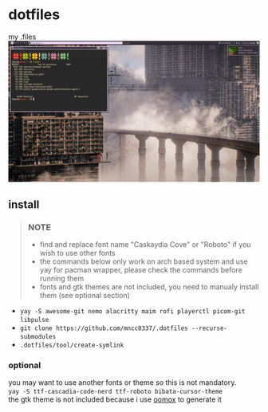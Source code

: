 # dotfiles
my .files
![ps](access/2024-12-27_00-44-47.png)
## install
> ### NOTE
> - find and replace font name "Caskaydia Cove" or "Roboto" if you wish to use other fonts
> - the commands below only work on arch based system and use yay for pacman wrapper, please check the commands before running them
> - fonts and gtk themes are not included, you need to manualy install them (see optional section)
- `yay -S awesome-git nemo alacritty maim rofi playerctl picom-git libpulse`
- `git clone https://github.com/mncc8337/.dotfiles --recurse-submodules`
- `.dotfiles/tool/create-symlink`
### optional
you may want to use another fonts or theme so this is not mandatory.  
`yay -S ttf-cascadia-code-nerd ttf-roboto bibata-cursor-theme`  
the gtk theme is not included because i use [oomox](https://github.com/themix-project/oomox-gtk-theme) to generate it
